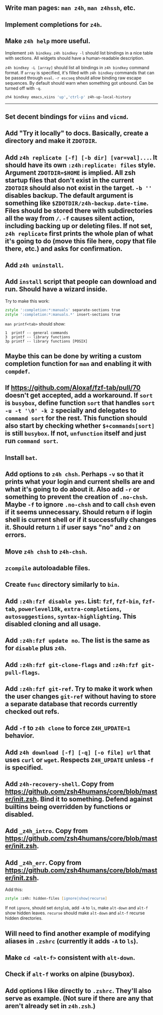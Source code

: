 Write man pages: `man z4h`, `man z4hssh`, etc.
---
Implement completions for `z4h`.
---
Make `z4h help` more useful.
---
Implement `z4h bindkey`. `z4h bindkey -l` should list bindings in a nice table with sections. All
widgets should have a human-readable description.

`z4h bindkey -L [array]` should list all bindings in `z4h bindkey` command format. If `array` is
specified, it's filled with `z4h bindkey` commands that can be passed through `eval`. `-r escseq`
should allow binding raw escape sequences. By default should warn when something got unbound. Can be
turned off with `-q`.

```zsh
zh4 bindkey emacs,viins 'up','ctrl-p' z4h-up-local-history
```

---
Set decent bindings for `viins` and `vicmd`.
---
Add "Try it locally" to docs. Basically, create a directory and make it `ZDOTDIR`.
---
Add `z4h replicate [-f] [-b dir] [var=val]...`. It should have its own `:z4h:replicate: files`
style. Argument `ZDOTDIR=$HOME` is implied. All zsh startup files that don't exist in the current
`ZDOTDIR` should also not exist in the target. `-b ''` disables backup. The default argument is
something like `$ZDOTDIR/z4h-backup.date-time`. Files should be stored there with subdirectories all
the way from `/`. `-f` causes silent action, including backing up or deleting files. If not set,
`z4h replicate` first prints the whole plan of what it's going to do (move this file here, copy that
file there, etc.) and asks for confirmation.
---
Add `z4h uninstall`.
---
Add `install` script that people can download and run. Should have a wizard inside.
---
Try to make this work:

```zsh
zstyle ':completion:*:manuals' separate-sections true
zstyle ':completion:*:manuals.*' insert-sections true
```

`man printf<tab>` should show:

```text
1  printf -- general commands
3  printf -- library functions
3p printf -- library functions [POSIX]
```

Maybe this can be done by writing a custom completion function for `man` and enabling it with
`compdef`.
---
If https://github.com/Aloxaf/fzf-tab/pull/70 doesn't get accepted, add a workaround. If `sort` is
`busybox`, define function `sort` that handles `sort -u -t '\0' -k 2` specially and delegates to
`command sort` for the rest. This function should also start by checking whether `$+commands[sort]`
is still `busybox`. If not, `unfunction` itself and just run `command sort`.
---
Install `bat`.
---
Add options to `z4h chsh`. Perhaps `-v` so that it prints what your login and current shells are
and what it's going to do about it. Also add `-r` or something to prevent the creation of
`.no-chsh`. Maybe `-f` to ignore `.no-chsh` and to call `chsh` even if it seems unnecessary.
Should return `0` if login shell is current shell or if it successfully changes it. Should return
`1` if user says "no" and `2` on errors.
---
Move `z4h chsh` to `z4h-chsh`.
---
`zcompile` autoloadable files.
---
Create `func` directory similarly to `bin`.
---
Add `:z4h:fzf disable yes`. List: `fzf`, `fzf-bin`, `fzf-tab`, `powerlevel10k`, `extra-completions`,
`autosuggestions`, `syntax-highlighting`. This disabled cloning and all usage.
---
Add `:z4h:fzf update no`. The list is the same as for `disable` plus `z4h`.
---
Add `:z4h:fzf git-clone-flags` and `:z4h:fzf git-pull-flags`.
---
Add `:z4h:fzf git-ref`. Try to make it work when the user changes `git-ref` without having to store
a separate database that records currently checked out refs.
---
Add `-f` to `z4h clone` to force `Z4H_UPDATE=1` behavior. 
---
Add `z4h download [-f] [-q] [-o file] url` that uses `curl` or `wget`. Respects `Z4H_UPDATE` unless
`-f` is specified.
---
Add `z4h-recovery-shell`. Copy from https://github.com/zsh4humans/core/blob/master/init.zsh. Bind
it to something. Defend against builtins being overridden by functions or disabled.
---
Add `_z4h_intro`. Copy from https://github.com/zsh4humans/core/blob/master/init.zsh.
---
Add `_z4h_err`. Copy from https://github.com/zsh4humans/core/blob/master/init.zsh.
---
Add this:

```zsh
zstyle :z4h: hidden-files [ignore|show|recurse]
```

If not `ignore`, should set `dotglob`, add `-A` to `ls`, make `alt-down` and `alt-f` show hidden
leaves. `recurse` should make `alt-down` and `alt-f` recurse hidden directories.

Will need to find another example of modifying aliases in `.zshrc` (currently it adds `-A` to `ls`).
---
Make `cd <alt-f>` consistent with `alt-down`.
---
Check if `alt-f` works on alpine (busybox).
---
Add options I like directly to `.zshrc`. They'll also serve as example. (Not sure if there are any
that aren't already set in `z4h.zsh`.)
---
